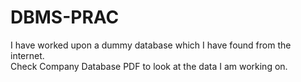 # DBMS-PRAC
I have worked upon a dummy database which I have found from the internet. <br />
Check Company Database PDF to look at the data I am working on.
